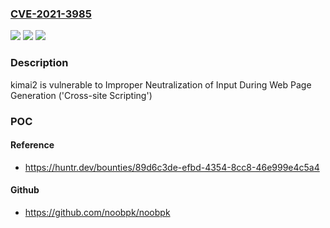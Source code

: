 ### [CVE-2021-3985](https://cve.mitre.org/cgi-bin/cvename.cgi?name=CVE-2021-3985)
![](https://img.shields.io/static/v1?label=Product&message=kevinpapst%2Fkimai2&color=blue)
![](https://img.shields.io/static/v1?label=Version&message=%3C%201.16.3%20&color=brighgreen)
![](https://img.shields.io/static/v1?label=Vulnerability&message=CWE-79%20Improper%20Neutralization%20of%20Input%20During%20Web%20Page%20Generation%20('Cross-site%20Scripting')&color=brighgreen)

### Description

kimai2 is vulnerable to Improper Neutralization of Input During Web Page Generation ('Cross-site Scripting')

### POC

#### Reference
- https://huntr.dev/bounties/89d6c3de-efbd-4354-8cc8-46e999e4c5a4

#### Github
- https://github.com/noobpk/noobpk

